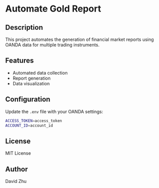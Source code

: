 # Automate Gold Report

## Description
This project automates the generation of financial market reports using OANDA data for multiple trading instruments.

## Features
- Automated data collection
- Report generation
- Data visualization

## Configuration
Update the `.env` file with your OANDA settings:
```bash
ACCESS_TOKEN=access_token
ACCOUNT_ID=account_id
```

## License
MIT License

## Author
David Zhu